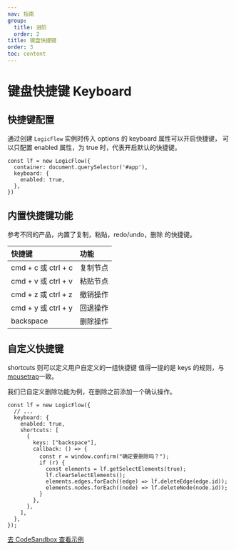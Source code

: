 ```yaml
---
nav: 指南
group:
  title: 进阶
  order: 2
title: 键盘快捷键
order: 3
toc: content
---
```


# 键盘快捷键 Keyboard

## 快捷键配置

通过创建 `LogicFlow` 实例时传入 options 的 keyboard 属性可以开启快捷键，
可以只配置 enabled 属性，为 true 时，代表开启默认的快捷键。

```tsx | pure
const lf = new LogicFlow({
  container: document.querySelector('#app'),
  keyboard: {
    enabled: true,
  },
})
```

## 内置快捷键功能

参考不同的产品，内置了复制，粘贴，redo/undo，删除 的快捷键。

| 快捷键                | 功能   |
|:-------------------|:-----|
| cmd + c 或 ctrl + c | 复制节点 |
| cmd + v 或 ctrl + v | 粘贴节点 |
| cmd + z 或 ctrl + z | 撤销操作 |
| cmd + y 或 ctrl + y | 回退操作 |
| backspace          | 删除操作 |

## 自定义快捷键

shortcuts 则可以定义用户自定义的一组快捷键
值得一提的是 keys 的规则，与[mousetrap](https://www.npmjs.com/package/mousetrap)一致。

我们已自定义删除功能为例，在删除之前添加一个确认操作。

```tsx | pure
const lf = new LogicFlow({
  // ...
  keyboard: {
    enabled: true,
    shortcuts: [
      {
        keys: ["backspace"],
        callback: () => {
          const r = window.confirm("确定要删除吗？");
          if (r) {
            const elements = lf.getSelectElements(true);
            lf.clearSelectElements();
            elements.edges.forEach((edge) => lf.deleteEdge(edge.id));
            elements.nodes.forEach((node) => lf.deleteNode(node.id));
          }
        },
      },
    ],
  },
});
```

<a href="https://codesandbox.io/embed/logicflow-base10-eerft?fontsize=14&hidenavigation=1&theme=dark&view=preview" target="_blank"> 去 CodeSandbox 查看示例</a>
